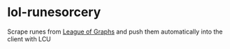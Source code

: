 # lol-runesorcery
Scrape runes from [League of Graphs](https://www.leagueofgraphs.com/) and push them automatically into the client with LCU